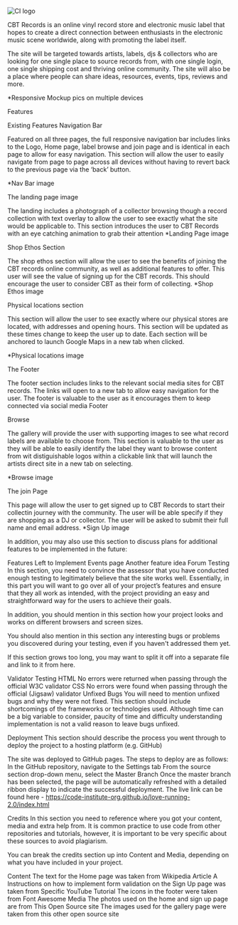![CI logo](https://codeinstitute.s3.amazonaws.com/fullstack/ci_logo_small.png)

CBT Records is an online vinyl record store and electronic music label that hopes to create a direct connection between enthusiasts in the electronic music scene worldwide, along with promoting the label itself.

The site will be targeted towards artists, labels, djs & collectors who are looking for one single place to source records from, with one single login, one single shipping cost and thriving online community. The site will also be a place where people can share ideas, resources, events, tips, reviews and more.

*Responsive Mockup pics on multiple devices

Features

Existing Features
Navigation Bar

Featured on all three pages, the full responsive navigation bar includes links to the Logo, Home page, label browse and join page and is identical in each page to allow for easy navigation.
This section will allow the user to easily navigate from page to page across all devices without having to revert back to the previous page via the ‘back’ button.

*Nav Bar image

The landing page image

The landing includes a photograph of a collector browsing though a record collection with text overlay to allow the user to see exactly what the site would be applicable to.
This section introduces the user to CBT Records with an eye catching animation to grab their attention
*Landing Page image

Shop Ethos Section

The shop ethos section will allow the user to see the benefits of joining the CBT records online community, as well as additional features to offer.
This user will see the value of signing up for the CBT records. This should encourage the user to consider CBT as their form of collecting.
*Shop Ethos image

Physical locations section

This section will allow the user to see exactly where our physical stores are located, with addresses and opening hours.
This section will be updated as these times change to keep the user up to date. Each section will be anchored to launch Google Maps in a new tab when clicked.

*Physical locations image

The Footer

The footer section includes links to the relevant social media sites for CBT records. The links will open to a new tab to allow easy navigation for the user.
The footer is valuable to the user as it encourages them to keep connected via social media
Footer

Browse

The gallery will provide the user with supporting images to see what record labels are available to choose from.
This section is valuable to the user as they will be able to easily identify the label they want to browse content from wit distiguishable logos within a clickable link that will launch the artists direct site in a new tab on selecting.

*Browse image

The join Page

This page will allow the user to get signed up to CBT Records to start their collectin journey with the community. The user will be able specify if they are shopping as a DJ or collector. The user will be asked to submit their full name and email address.
*Sign Up image

In addition, you may also use this section to discuss plans for additional features to be implemented in the future:

Features Left to Implement
Events page
Another feature idea
Forum
Testing
In this section, you need to convince the assessor that you have conducted enough testing to legitimately believe that the site works well. Essentially, in this part you will want to go over all of your project’s features and ensure that they all work as intended, with the project providing an easy and straightforward way for the users to achieve their goals.

In addition, you should mention in this section how your project looks and works on different browsers and screen sizes.

You should also mention in this section any interesting bugs or problems you discovered during your testing, even if you haven't addressed them yet.

If this section grows too long, you may want to split it off into a separate file and link to it from here.

Validator Testing
HTML
No errors were returned when passing through the official W3C validator
CSS
No errors were found when passing through the official (Jigsaw) validator
Unfixed Bugs
You will need to mention unfixed bugs and why they were not fixed. This section should include shortcomings of the frameworks or technologies used. Although time can be a big variable to consider, paucity of time and difficulty understanding implementation is not a valid reason to leave bugs unfixed.

Deployment
This section should describe the process you went through to deploy the project to a hosting platform (e.g. GitHub)

The site was deployed to GitHub pages. The steps to deploy are as follows:
In the GitHub repository, navigate to the Settings tab
From the source section drop-down menu, select the Master Branch
Once the master branch has been selected, the page will be automatically refreshed with a detailed ribbon display to indicate the successful deployment.
The live link can be found here - https://code-institute-org.github.io/love-running-2.0/index.html

Credits
In this section you need to reference where you got your content, media and extra help from. It is common practice to use code from other repositories and tutorials, however, it is important to be very specific about these sources to avoid plagiarism.

You can break the credits section up into Content and Media, depending on what you have included in your project.

Content
The text for the Home page was taken from Wikipedia Article A
Instructions on how to implement form validation on the Sign Up page was taken from Specific YouTube Tutorial
The icons in the footer were taken from Font Awesome
Media
The photos used on the home and sign up page are from This Open Source site
The images used for the gallery page were taken from this other open source site

